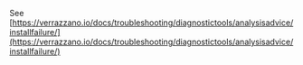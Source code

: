 See [https://verrazzano.io/docs/troubleshooting/diagnostictools/analysisadvice/installfailure/](https://verrazzano.io/docs/troubleshooting/diagnostictools/analysisadvice/installfailure/)
